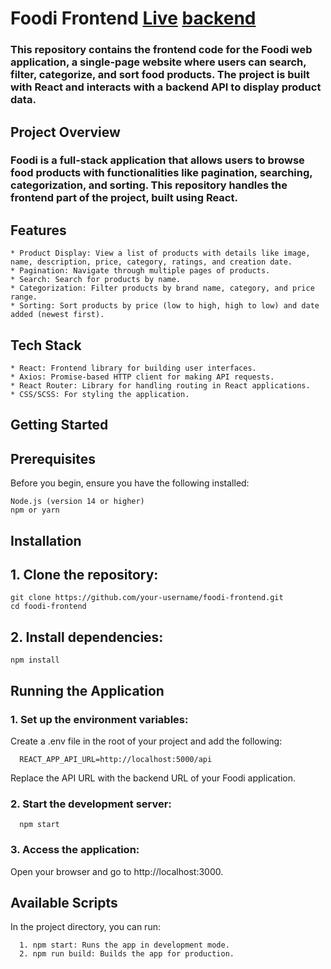 
# Foodi Frontend [Live](https://job-task2-client.vercel.app) [backend](https://github.com/YeasinWebDev/jobTask2-api)

### This repository contains the frontend code for the Foodi web application, a single-page website where users can search, filter, categorize, and sort food products. The project is built with React and interacts with a backend API to display product data.


## Project Overview

### Foodi is a full-stack application that allows users to browse food products with functionalities like pagination, searching, categorization, and sorting. This repository handles the frontend part of the project, built using React.
## Features

    * Product Display: View a list of products with details like image, name, description, price, category, ratings, and creation date.
    * Pagination: Navigate through multiple pages of products.
    * Search: Search for products by name.
    * Categorization: Filter products by brand name, category, and price range.
    * Sorting: Sort products by price (low to high, high to low) and date added (newest first).

## Tech Stack

    * React: Frontend library for building user interfaces.
    * Axios: Promise-based HTTP client for making API requests.
    * React Router: Library for handling routing in React applications.
    * CSS/SCSS: For styling the application.

## Getting Started
## Prerequisites

Before you begin, ensure you have the following installed:

    Node.js (version 14 or higher)
    npm or yarn


## Installation

 ## 1. Clone the repository:

    git clone https://github.com/your-username/foodi-frontend.git
    cd foodi-frontend

 ## 2. Install dependencies:

    npm install


## Running the Application
  ### 1. Set up the environment variables:

  Create a .env file in the root of your project and add the following:
  
      REACT_APP_API_URL=http://localhost:5000/api
      
Replace the API URL with the backend URL of your Foodi application.


### 2. Start the development server:

      npm start
### 3. Access the application:

Open your browser and go to http://localhost:3000.


## Available Scripts
In the project directory, you can run:

      1. npm start: Runs the app in development mode.
      2. npm run build: Builds the app for production.
